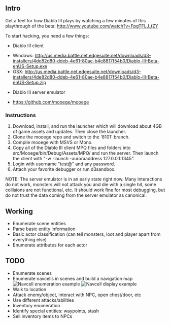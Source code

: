 ## Intro ##

Get a feel for how Diablo III plays by watching a few minutes of this 
playthrough of the beta: http://www.youtube.com/watch?v=FpgTFLJ_tZY

To start hacking, you need a few things:

* Diablo III client
 - Windows: http://us.media.battle.net.edgesuite.net/downloads/d3-installers/4de82d80-ddeb-4e61-80ae-b4e8817f54b0/Diablo-III-Beta-enUS-Setup.exe
 - OSX: http://us.media.battle.net.edgesuite.net/downloads/d3-installers/4de82d80-ddeb-4e61-80ae-b4e8817f54b0/Diablo-III-Beta-enUS-Setup.zip
* Diablo III server emulator
 - https://github.com/mooege/mooege

### Instructions ###

1. Download, install, and run the launcher which will download about 4GB of 
game assets and updates. Then close the launcher.
2. Clone the mooege repo and switch to the '8101' branch.
3. Compile mooege with MSVS or Mono.
4. Copy all of the Diablo III client MPQ files and folders into 
src/Mooege/bin/Debug/Assets/MPQ/ and run the server. Then launch the client 
with "-w -launch -auroraaddress 127.0.0.1:1345".
5. Login with username "test@" and any password.
6. Attach your favorite debugger or run d3sandbox.

NOTE: The server emulator is in an early state right now. Many interactions do
not work, monsters will not attack you and die with a single hit, some 
collisions are not functional, etc. It should work fine for most debugging, 
but do not trust the data coming from the server emulator as canonical.

## Working ##

* Enumerate scene entities
* Parse basic entity information
* Basic actor classification (can tell monsters, loot and player apart from 
  everything else)
* Enumerate attributes for each actor

## TODO ##

* Enumerate scenes
* Enumerate navcells in scenes and build a navigation map
![Navcell enumeration example](http://dl.dropbox.com/u/6736045/navcell-list.jpg)
![Navcell display example](http://dl.dropbox.com/u/4381027/bssknuul.jpg)
* Walk to location
* Attack enemy/object, interact with NPC, open chest/door, etc
* Use different attacks/abilities
* Inventory enumeration
* Identify special entities: waypoints, stash
* Sell inventory items to NPCs
